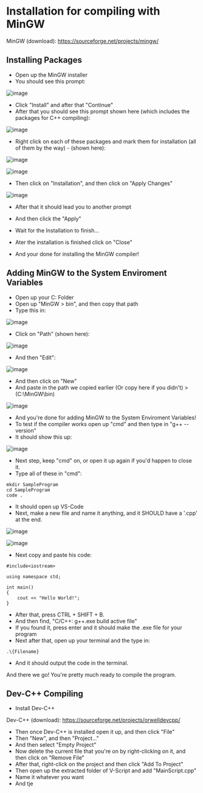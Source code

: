 # Installation for compiling with MinGW

MinGW (download): https://sourceforge.net/projects/mingw/

## Installing Packages

- Open up the MinGW installer
- You should see this prompt:

![image](https://user-images.githubusercontent.com/86795271/147414297-d5be26e3-ff11-4274-917f-a99065dc2820.png)

- Click "Install" and after that "Continue"
- After that you should see this prompt shown here (which includes the packages for C++ compiling):

![image](https://user-images.githubusercontent.com/86795271/147414342-b96834ac-9b37-4c95-95be-0d042c54da80.png)

- Right click on each of these packages and mark them for installation (all of them by the way) - (shown here):

![image](https://user-images.githubusercontent.com/86795271/147414381-2dd3b604-bb6e-4f1b-acb0-4e679691c6c3.png)

![image](https://user-images.githubusercontent.com/86795271/147414732-abebfaa1-4876-415d-a763-b3d4310df288.png)

- Then click on "Installation", and then click on "Apply Changes"

![image](https://user-images.githubusercontent.com/86795271/147414394-aeef8caf-55cf-4b79-aa5d-ff2b4838cec7.png)

- After that it should lead you to another prompt
- And then click the "Apply"

- Wait for the Installation to finish...
- Ater the installation is finished click on "Close"
- And your done for installing the MinGW compiler!

## Adding MinGW to the System Enviroment Variables

- Open up your C: Folder
- Open up "MinGW > bin", and then copy that path
- Type this in:

![image](https://user-images.githubusercontent.com/86795271/147414524-742a7611-b21c-4373-a9cd-36659b713512.png)

- Click on "Path" (shown here):

![image](https://user-images.githubusercontent.com/86795271/147414540-87869fdc-9219-49c5-90ce-22b5fdca0f3b.png)

- And then "Edit":

![image](https://user-images.githubusercontent.com/86795271/147414558-aeda6c33-9434-40f7-811e-b4c5bc276a2b.png)

- And then click on "New"
- And paste in the path we copied earlier (Or copy here if you didn't) > (C:\MinGW\bin)

![image](https://user-images.githubusercontent.com/86795271/147414619-2ce92189-6e3a-4564-95f2-33d51b9930ac.png)

- And you're done for adding MinGW to the System Enviroment Variables!
- To test if the compiler works open up "cmd" and then type in "g++ --version"
- It should show this up:

![image](https://user-images.githubusercontent.com/86795271/147414694-4b6c77b6-4f76-4d48-be1b-ab61e7b5df62.png)

- Next step, keep "cmd" on, or open it up again if you'd happen to close it.
- Type all of these in "cmd":

```
mkdir SampleProgram
cd SampleProgram
code .
```

- It should open up VS-Code
- Next, make a new file and name it anything, and it SHOULD have a '.cpp' at the end.

![image](https://user-images.githubusercontent.com/86795271/147572026-ca21b440-929b-4542-827f-604c9bea1816.png)

![image](https://user-images.githubusercontent.com/86795271/147572061-59506938-39a7-40ed-aff9-9ec0b761f25b.png)

- Next copy and paste his code:

```
#include<iostream>

using namespace std;

int main()
{
    cout << "Hello World!";
}
```

- After that, press CTRL + SHIFT + B.
- And then find, "C/C++: g++.exe build active file"
- If you found it, press enter and it should make the .exe file for your program
- Next after that, open up your terminal and the type in: 

```
.\{Filename}
```

- And it should output the code in the terminal.

And there we go! You're pretty much ready to compile the program.

## Dev-C++ Compiling

- Install Dev-C++

Dev-C++ (download): https://sourceforge.net/projects/orwelldevcpp/

- Then once Dev-C++ is installed open it up, and then click "File"
- Then "New", and then "Project..."
- And then select "Empty Project"
- Now delete the current file that you're on by right-clicking on it, and then click on "Remove File"
- After that, right-click on the project and then click "Add To Project"
- Then open up the extracted folder of V-Script and add "MainScript.cpp"
- Name it whatever you want
- And tje
